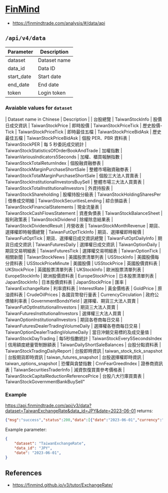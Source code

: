 # [FinMind](https://finmindtrade.com)

* <https://finmindtrade.com/analysis/#/data/api>

## `/api/v4/data`

| Parameter | Description |
|---|---|
| dataset | Dataset name |
| data_id | Data ID |
| start_date | Start date |
| end_date | End date |
| token | Login token |

### Avaiable values for `dataset`

| Dataset name in Chinese | Description |
| 台股總覽 | TaiwanStockInfo
| 股價日成交資訊 | TaiwanStockPrice
| 即時股價 | TaiwanStockPriceTick
| 歷史股價-Tick | TaiwanStockPriceTick
| 即時最佳五檔 | TaiwanStockPriceBidAsk
| 歷史最佳五檔 | TaiwanStockPriceBidAsk
| 個股 PER、PBR 資料表 | TaiwanStockPER
| 每 5 秒委託成交統計 | TaiwanStockStatisticsOfOrderBookAndTrade
| 加權指數 | TaiwanVariousIndicators5Seconds
| 加權、櫃買報酬指數 | TaiwanStockTotalReturnIndex
| 個股融資融劵表 | TaiwanStockMarginPurchaseShortSale
| 整體市場融資融劵表 | TaiwanStockTotalMarginPurchaseShortSale
| 個股三大法人買賣表 | TaiwanStockInstitutionalInvestorsBuySell
| 整體市場三大法人買賣表 | TaiwanStockTotalInstitutionalInvestors
| 外資持股表 | TaiwanStockShareholding
| 股權持股分級表 | TaiwanStockHoldingSharesPer
| 借券成交明細 | TaiwanStockSecuritiesLending
| 綜合損益表 | TaiwanStockFinancialStatements
| 現金流量表 | TaiwanStockCashFlowsStatement
| 資產負債表 | TaiwanStockBalanceSheet
| 股利政策表 | TaiwanStockDividend
| 除權除息結果表 | TaiwanStockDividendResult
| 月營收表 | TaiwanStockMonthRevenue
| 期貨、選擇權即時報價總覽 | TaiwanFutOptTickInfo
| 期貨、選擇權即時報價 | TaiwanFutOptTick
| 期貨、選擇權日成交資訊總覽 | TaiwanFutOptDailyInfo
| 期貨日成交資訊 | TaiwanFuturesDaily
| 選擇權日成交資訊 | TaiwanOptionDaily
| 期貨交易明細表 | TaiwanFuturesTick
| 選擇權交易明細表 | TaiwanOptionTick
| 相關新聞 | TaiwanStockNews
| 美國股票清單列表 | USStockInfo
| 美國股價每分資料表 | USStockPriceMinute
| 美國股價 | USStockPrice
| 英國股價資料表 | UKStockPrice
| 英國股票清單列表 | UKStockInfo
| 歐洲股票清單列表 | EuropeStockInfo
| 歐洲股價資料表 | EuropeStockPrice
| 日本股票清單列表 | JapanStockInfo
| 日本股價資料表 | JapanStockPrice
| 匯率 | TaiwanExchangeRate
| 利率資料表 | InterestRate
| 黃金價格表 | GoldPrice
| 原油資料表 | CrudeOilPrices
| 各國貨幣發行量表 | CurrencyCirculation
| 政府公債殖利率表 | GovernmentBondsYield
| 選擇權、期貨三大法人買賣 | TaiwanFutOptInstitutionalInvestors
| 期貨三大法人買賣 | TaiwanFuturesInstitutionalInvestors
| 選擇權三大法人買賣 | TaiwanOptionInstitutionalInvestors
| 期貨各卷商每日交易 | TaiwanFuturesDealerTradingVolumeDaily
| 選擇權各卷商每日交易 | TaiwanOptionDealerTradingVolumeDaily
| 當日沖銷交易標的及成交量值 | TaiwanStockDayTrading
| 每5秒指數統計 | TaiwanStockEvery5SecondsIndex
| 信用額度總量管制餘額表 | TaiwanDailyShortSaleBalances
| 台股分點資料表 | TaiwanStockTradingDailyReport
| 台股即時資訊 | taiwan_stock_tick_snapshot
| 台股期貨即時資訊 | taiwan_futures_snapshot
| 台股選擇權即時資訊 | taiwan_options_snapshot
| 恐懼與貪婪指數 | CnnFearGreedIndex
| 證券商資訊表 | TaiwanSecuritiesTraderInfo
| 減資恢復買賣參考價格表 | TaiwanStockCapitalReductionReferencePrice
| 台股八大行庫買賣表 | TaiwanStockGovernmentBankBuySell"

### Example

<https://api.finmindtrade.com/api/v3/data?dataset=TaiwanExchangeRate&data_id=JPY&date=2023-06-01> returns:

```json
{"msg":"success","status":200,"data":[{"date":"2023-06-01","currency":"JPY","cash_buy":0.2104,"cash_sell":0.2232,"spot_buy":0.2177,"spot_sell":0.2217},{"date":"2023-06-02","currency":"JPY","cash_buy":0.2113,"cash_sell":0.2241,"spot_buy":0.2186,"spot_sell":0.2226},{"date":"2023-06-05","currency":"JPY","cash_buy":0.2093,"cash_sell":0.2221,"spot_buy":0.2166,"spot_sell":0.2206},{"date":"2023-06-06","currency":"JPY","cash_buy":0.2114,"cash_sell":0.2242,"spot_buy":0.2187,"spot_sell":0.2227},{"date":"2023-06-07","currency":"JPY","cash_buy":0.2109,"cash_sell":0.2237,"spot_buy":0.2182,"spot_sell":0.2222},{"date":"2023-06-08","currency":"JPY","cash_buy":0.2108,"cash_sell":0.2236,"spot_buy":0.2181,"spot_sell":0.2221},{"date":"2023-06-09","currency":"JPY","cash_buy":0.2109,"cash_sell":0.2237,"spot_buy":0.2182,"spot_sell":0.2222}]}
```

Example parameter:

```json
{
    "dataset": "TaiwanExchangeRate",
    "data_id": "JPY",
    "date": "2023-06-01",
}
```

## References

* <https://finmind.github.io/v3/tutor/ExchangeRate/>
